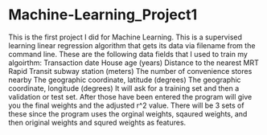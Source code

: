 # Machine-Learning_Project1

This is the first project I did for Machine Learning. This is a supervised learning linear regression algorithm that gets its data via filename from the command line.
These are the following data fields that I used to train my algoirthm:
Transaction date
House age (years)
Distance to the nearest MRT Rapid Transit subway station (meters)
The number of convenience stores nearby
The geographic coordinate, latitude (degrees)
The geographic coordinate, longitude (degrees)
It will ask for a training set and then a validation or test set. After those have been entered the program will give you the final weights and the adjusted r^2 value.
There will be 3 sets of these since the program uses the orginal weights, sqaured weights, and then original weights and squred weights as features.
